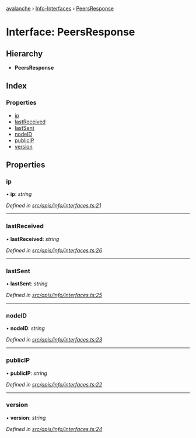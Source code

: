 [avalanche](../README.md) › [Info-Interfaces](../modules/info_interfaces.md) › [PeersResponse](info_interfaces.peersresponse.md)

# Interface: PeersResponse

## Hierarchy

* **PeersResponse**

## Index

### Properties

* [ip](info_interfaces.peersresponse.md#ip)
* [lastReceived](info_interfaces.peersresponse.md#lastreceived)
* [lastSent](info_interfaces.peersresponse.md#lastsent)
* [nodeID](info_interfaces.peersresponse.md#nodeid)
* [publicIP](info_interfaces.peersresponse.md#publicip)
* [version](info_interfaces.peersresponse.md#version)

## Properties

###  ip

• **ip**: *string*

*Defined in [src/apis/info/interfaces.ts:21](https://github.com/ava-labs/avalanchejs/blob/ca67b81/src/apis/info/interfaces.ts#L21)*

___

###  lastReceived

• **lastReceived**: *string*

*Defined in [src/apis/info/interfaces.ts:26](https://github.com/ava-labs/avalanchejs/blob/ca67b81/src/apis/info/interfaces.ts#L26)*

___

###  lastSent

• **lastSent**: *string*

*Defined in [src/apis/info/interfaces.ts:25](https://github.com/ava-labs/avalanchejs/blob/ca67b81/src/apis/info/interfaces.ts#L25)*

___

###  nodeID

• **nodeID**: *string*

*Defined in [src/apis/info/interfaces.ts:23](https://github.com/ava-labs/avalanchejs/blob/ca67b81/src/apis/info/interfaces.ts#L23)*

___

###  publicIP

• **publicIP**: *string*

*Defined in [src/apis/info/interfaces.ts:22](https://github.com/ava-labs/avalanchejs/blob/ca67b81/src/apis/info/interfaces.ts#L22)*

___

###  version

• **version**: *string*

*Defined in [src/apis/info/interfaces.ts:24](https://github.com/ava-labs/avalanchejs/blob/ca67b81/src/apis/info/interfaces.ts#L24)*
